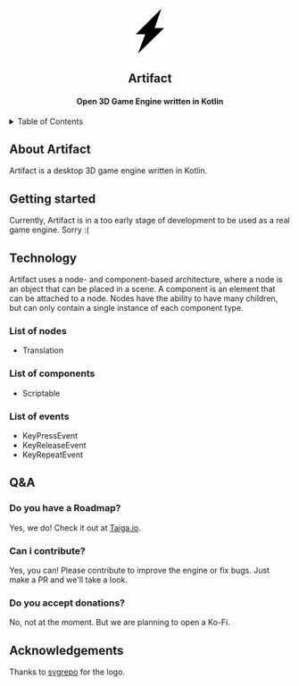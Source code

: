 <br>
<div align="center">
    <a href="https://github.com/meo209/Artifact">
        <img src="docs/artifact.svg" alt="Logo" width="80" height="80">
    </a>
    <h2>Artifact</h2>
    <h4>Open 3D Game Engine written in Kotlin</h4>
</div>

<details>
    <summary>Table of Contents</summary>
        <ol>
        <li>
            <a href="#about-artifact">About Artifact</a>
        </li>
        <li>
            <a href="#technology">Technology</a>
            <ul>
                <li><a href="#list-of-nodes">List of nodes</a></li>
                <li><a href="#list-of-components">List of components</a></li>
                <li><a href="#list-of-events">List of events</a></li>
            </ul>
        </li>
        <li>
            <a href="#acknowledgements">Acknowledgements</a>
        </li>
    </ol>
</details>

## About Artifact
Artifact is a desktop 3D game engine written in Kotlin.

## Getting started
Currently, Artifact is in a too early stage of development to be used as a real game engine.
Sorry :(

## Technology

Artifact uses a node- and component-based architecture, where a node is an object that can be placed in a scene.
A component is an element that can be attached to a node.
Nodes have the ability to have many children, but can only contain a single instance of each component type.

### List of nodes
- Translation

### List of components
- Scriptable

### List of events
- KeyPressEvent
- KeyReleaseEvent
- KeyRepeatEvent

## Q&A

### Do you have a Roadmap?
Yes, we do! Check it out at [Taiga.io](https://tree.taiga.io/project/meo209-artifact-game-engine/kanban).

### Can i contribute?
Yes, you can! Please contribute to improve the engine or fix bugs. Just make a PR and we'll take a look.

### Do you accept donations?
No, not at the moment. But we are planning to open a Ko-Fi.

## Acknowledgements
Thanks to [svgrepo](https://www.svgrepo.com/svg/113419/lightning) for the logo.

